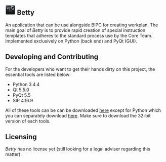 ![Hey! Betty](images/logo_32.png) Betty
---------------------------------------
An application that can be use alongside BIPC for creating workplan. The main goal of _Betty_ is to provide rapid creation of special instruction templates that adheres to the standard process use by the Core Team. Implemented exclusively on Python (back end) and PyQt (GUI).

Developing and Contributing
---------------------------
For the developers who want to get their hands dirty on this project, the essential tools are listed below:

* Python 3.4.4
* Qt 5.5.0
* PyQt 5.5
* SIP 4.16.9

All of these tools can be can be downloaded [here](https://sourceforge.net/projects/pyqt/files/PyQt5/PyQt-5.5/) except for Python which you can separately download [here](https://www.python.org/downloads/release/python-344/). Make sure to download the 32-bit version of each tools.

Licensing
---------
_Betty_ has no license yet (still looking for a legal adviser regarding this matter).

    